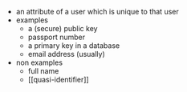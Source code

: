 - an attribute of a user which is unique to that user
- examples
	- a (secure) public key
	- passport number
	- a primary key in a database
	- email address (usually)
- non examples
	- full name
	- [[quasi-identifier]]